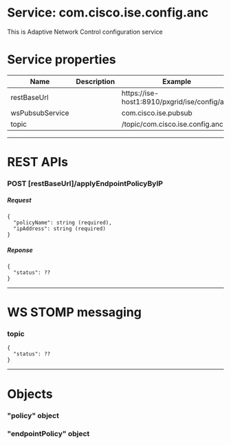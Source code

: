 # Service: com.cisco.ise.config.anc
This is Adaptive Network Control configuration service

# Service properties
| Name          | Description   | Example       |
| ------------- | ------------- | ------------- | 
| restBaseUrl | | https://ise-host1:8910/pxgrid/ise/config/anc |
| wsPubsubService | | com.cisco.ise.pubsub |
| topic | | /topic/com.cisco.ise.config.anc |

---

# REST APIs

### POST [restBaseUrl]/applyEndpointPolicyByIP
##### Request
    {
      "policyName": string (required),
      "ipAddress": string (required)
    }

##### Reponse
    {
      "status": ??
    }

---

# WS STOMP messaging

### topic
    {
      "status": ?? 
    }

---

# Objects

### "policy" object

### "endpointPolicy" object


